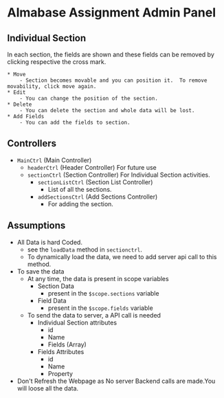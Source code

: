 # Almabase Assignment Admin Panel
## Individual Section 
In each section, the fields are shown and these fields can be removed by clicking respective the cross mark.<br>
<!-- Actions<br> -->
	* Move 
		- Section becomes movable and you can position it. 	To remove movability, click move again.
	* Edit
		- You can change the position of the section.
	* Delete
		- You can delete the section and whole data will be lost.
	* Add Fields
		- You can add the fields to section.

## Controllers 
* `MainCtrl` (Main Controller)
    * `headerCtrl` (Header Controller)
		For future use
    * `sectionCtrl` (Section Controller)
		For Individual Section activities.
		* `sectionListCtrl` (Section List Controller)
			- List of all the sections.
		* `addSectionsCtrl` (Add Sections Controller)
			- For adding the section.


## Assumptions
* All Data is hard Coded.
	- see the `loadData` method in `sectionctrl`.
	- To dynamically load the data, we need to add server api call to this method. 
* To save the data
	- At any time, the data is present in scope variables
		* Section Data
			- present in the `$scope.sections` variable
		* Field Data
			- present in the `$scope.fields` variable
	- To send the data to server, a API call is needed
		- Individual Section attributes
			- id
			- Name
			- Fields (Array)
		- Fields Attributes
			- id
			- Name
			- Property
* Don't Refresh the Webpage as No server Backend calls are made.You will loose all the data.
